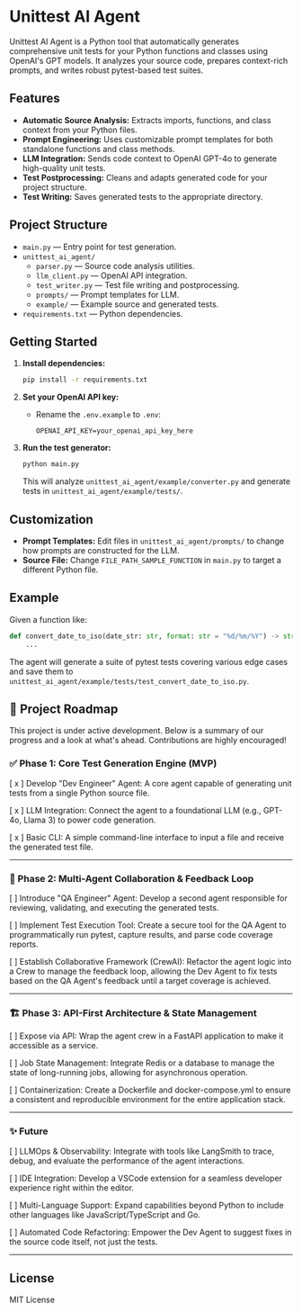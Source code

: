# Unittest AI Agent

Unittest AI Agent is a Python tool that automatically generates comprehensive unit tests for your Python functions and classes using OpenAI's GPT models. It analyzes your source code, prepares context-rich prompts, and writes robust pytest-based test suites.

## Features

- **Automatic Source Analysis:** Extracts imports, functions, and class context from your Python files.
- **Prompt Engineering:** Uses customizable prompt templates for both standalone functions and class methods.
- **LLM Integration:** Sends code context to OpenAI GPT-4o to generate high-quality unit tests.
- **Test Postprocessing:** Cleans and adapts generated code for your project structure.
- **Test Writing:** Saves generated tests to the appropriate directory.

## Project Structure

- `main.py` — Entry point for test generation.
- `unittest_ai_agent/`
  - `parser.py` — Source code analysis utilities.
  - `llm_client.py` — OpenAI API integration.
  - `test_writer.py` — Test file writing and postprocessing.
  - `prompts/` — Prompt templates for LLM.
  - `example/` — Example source and generated tests.
- `requirements.txt` — Python dependencies.

## Getting Started

1. **Install dependencies:**
   ```sh
   pip install -r requirements.txt
   ```

2. **Set your OpenAI API key:**
   - Rename the `.env.example` to `.env`:
     ```
     OPENAI_API_KEY=your_openai_api_key_here
     ```

3. **Run the test generator:**
   ```sh
   python main.py
   ```

   This will analyze `unittest_ai_agent/example/converter.py` and generate tests in `unittest_ai_agent/example/tests/`.

## Customization

- **Prompt Templates:** Edit files in `unittest_ai_agent/prompts/` to change how prompts are constructed for the LLM.
- **Source File:** Change `FILE_PATH_SAMPLE_FUNCTION` in `main.py` to target a different Python file.

## Example

Given a function like:

```python
def convert_date_to_iso(date_str: str, format: str = "%d/%m/%Y") -> str:
    ...
```

The agent will generate a suite of pytest tests covering various edge cases and save them to `unittest_ai_agent/example/tests/test_convert_date_to_iso.py`.

## 🚀 Project Roadmap
This project is under active development. Below is a summary of our progress and a look at what's ahead. Contributions are highly encouraged!

### ✅ Phase 1: Core Test Generation Engine (MVP)
[ x ] Develop "Dev Engineer" Agent: A core agent capable of generating unit tests from a single Python source file.

[ x ] LLM Integration: Connect the agent to a foundational LLM (e.g., GPT-4o, Llama 3) to power code generation.

[ x ] Basic CLI: A simple command-line interface to input a file and receive the generated test file.

---

### 🎯 Phase 2: Multi-Agent Collaboration & Feedback Loop
[ ] Introduce "QA Engineer" Agent: Develop a second agent responsible for reviewing, validating, and executing the generated tests.

[ ] Implement Test Execution Tool: Create a secure tool for the QA Agent to programmatically run pytest, capture results, and parse code coverage reports.

[ ] Establish Collaborative Framework (CrewAI): Refactor the agent logic into a Crew to manage the feedback loop, allowing the Dev Agent to fix tests based on the QA Agent's feedback until a target coverage is achieved.

---

### 🏗️ Phase 3: API-First Architecture & State Management
[ ] Expose via API: Wrap the agent crew in a FastAPI application to make it accessible as a service.

[ ] Job State Management: Integrate Redis or a database to manage the state of long-running jobs, allowing for asynchronous operation.

[ ] Containerization: Create a Dockerfile and docker-compose.yml to ensure a consistent and reproducible environment for the entire application stack.

---

### ✨ Future
[ ] LLMOps & Observability: Integrate with tools like LangSmith to trace, debug, and evaluate the performance of the agent interactions.

[ ] IDE Integration: Develop a VSCode extension for a seamless developer experience right within the editor.

[ ] Multi-Language Support: Expand capabilities beyond Python to include other languages like JavaScript/TypeScript and Go.

[ ] Automated Code Refactoring: Empower the Dev Agent to suggest fixes in the source code itself, not just the tests.

---

## License

MIT License
